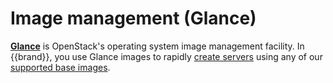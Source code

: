 # Image management (Glance)

**[Glance](https://docs.openstack.org/glance/latest/)** is OpenStack's operating system image management facility.
In {{brand}}, you use Glance images to rapidly [create servers](../nova/new-server.md) using any of our [supported base images](../../../reference/images/index.md).
